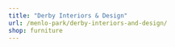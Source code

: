 ```yaml
---
title: "Derby Interiors & Design"
url: /menlo-park/derby-interiors-and-design/
shop: furniture
---
```

